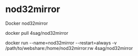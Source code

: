 # nod32mirror
Docker nod32mirror

docker pull 4sag/nod32mirror

docker run --name=nod32mirror --restart=always -v /path/to/webshare:/home/nod32mirror:rw 4sag/nod32mirror
